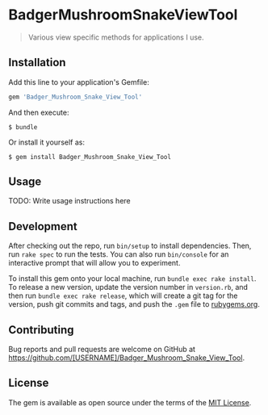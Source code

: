 # BadgerMushroomSnakeViewTool

> Various view specific methods for applications I use.

## Installation

Add this line to your application's Gemfile:

```ruby
gem 'Badger_Mushroom_Snake_View_Tool'
```

And then execute:

    $ bundle

Or install it yourself as:

    $ gem install Badger_Mushroom_Snake_View_Tool

## Usage

TODO: Write usage instructions here

## Development

After checking out the repo, run `bin/setup` to install dependencies. Then, run `rake spec` to run the tests. You can also run `bin/console` for an interactive prompt that will allow you to experiment.

To install this gem onto your local machine, run `bundle exec rake install`. To release a new version, update the version number in `version.rb`, and then run `bundle exec rake release`, which will create a git tag for the version, push git commits and tags, and push the `.gem` file to [rubygems.org](https://rubygems.org).

## Contributing

Bug reports and pull requests are welcome on GitHub at https://github.com/[USERNAME]/Badger_Mushroom_Snake_View_Tool.

## License

The gem is available as open source under the terms of the [MIT License](http://opensource.org/licenses/MIT).
